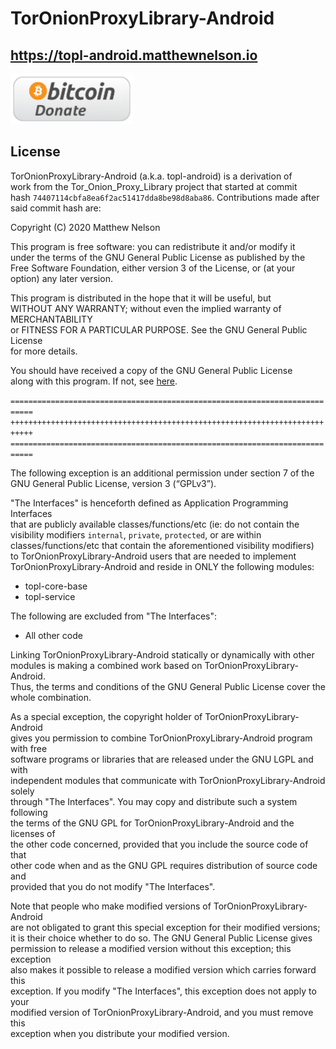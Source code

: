 TorOnionProxyLibrary-Android
===
## https://topl-android.matthewnelson.io

<a href="https://donate.matthewnelson.io" target="_blank"><img height=80 
alt="Donate to Matthew Nelson" src="docs/assets/bitcoindonate.png"/></a>

## License

TorOnionProxyLibrary-Android (a.k.a. topl-android) is a derivation of  
work from the Tor_Onion_Proxy_Library project that started at commit  
hash `74407114cbfa8ea6f2ac51417dda8be98d8aba86`. Contributions made after  
said commit hash are:  

Copyright (C) 2020 Matthew Nelson  

This program is free software: you can redistribute it and/or modify it  
under the terms of the GNU General Public License as published by the  
Free Software Foundation, either version 3 of the License, or (at your  
option) any later version.  

This program is distributed in the hope that it will be useful, but  
WITHOUT ANY WARRANTY; without even the implied warranty of MERCHANTABILITY  
or FITNESS FOR A PARTICULAR PURPOSE. See the GNU General Public License  
for more details.  

You should have received a copy of the GNU General Public License  
along with this program. If not, see 
<a href="https://www.gnu.org/licenses/gpl-3.0.html" target="_blank">here</a>.  

`===========================================================================`  
`+++++++++++++++++++++++++++++++++++++++++++++++++++++++++++++++++++++++++++`  
`===========================================================================`  

The following exception is an additional permission under section 7 of the  
GNU General Public License, version 3 (“GPLv3”).  

"The Interfaces" is henceforth defined as Application Programming Interfaces  
that are publicly available classes/functions/etc (ie: do not contain the  
visibility modifiers `internal`, `private`, `protected`, or are within  
classes/functions/etc that contain the aforementioned visibility modifiers)  
to TorOnionProxyLibrary-Android users that are needed to implement  
TorOnionProxyLibrary-Android and reside in ONLY the following modules:  

 - topl-core-base  
 - topl-service  

The following are excluded from "The Interfaces":  

  - All other code  

Linking TorOnionProxyLibrary-Android statically or dynamically with other  
modules is making a combined work based on TorOnionProxyLibrary-Android.  
Thus, the terms and conditions of the GNU General Public License cover the  
whole combination.  

As a special exception, the copyright holder of TorOnionProxyLibrary-Android  
gives you permission to combine TorOnionProxyLibrary-Android program with free  
software programs or libraries that are released under the GNU LGPL and with  
independent modules that communicate with TorOnionProxyLibrary-Android solely  
through "The Interfaces". You may copy and distribute such a system following  
the terms of the GNU GPL for TorOnionProxyLibrary-Android and the licenses of  
the other code concerned, provided that you include the source code of that  
other code when and as the GNU GPL requires distribution of source code and  
provided that you do not modify "The Interfaces".  

Note that people who make modified versions of TorOnionProxyLibrary-Android  
are not obligated to grant this special exception for their modified versions;  
it is their choice whether to do so. The GNU General Public License gives  
permission to release a modified version without this exception; this exception  
also makes it possible to release a modified version which carries forward this  
exception. If you modify "The Interfaces", this exception does not apply to your  
modified version of TorOnionProxyLibrary-Android, and you must remove this  
exception when you distribute your modified version.  
